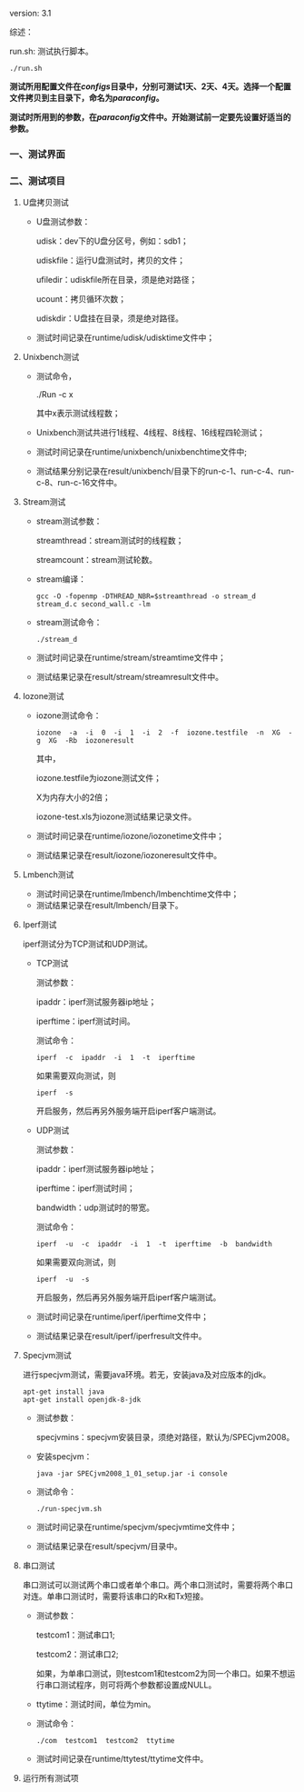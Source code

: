 version:  3.1

综述：

run.sh: 测试执行脚本。

```shell
./run.sh
```

**测试所用配置文件在$configs$目录中，分别可测试1天、2天、4天。选择一个配置文件拷贝到主目录下，命名为$paraconfig$。**

**测试时所用到的参数，在$paraconfig$文件中。开始测试前一定要先设置好适当的参数。**

### 一、测试界面

### 二、测试项目

1. U盘拷贝测试

   - U盘测试参数：

     udisk：dev下的U盘分区号，例如：sdb1；

     udiskfile：运行U盘测试时，拷贝的文件；

     ufiledir：udiskfile所在目录，须是绝对路径；

     ucount：拷贝循环次数；

     udiskdir：U盘挂在目录，须是绝对路径。

   - 测试时间记录在runtime/udisk/udisktime文件中；

2. Unixbench测试

   - 测试命令，

     ./Run  -c  x

     其中x表示测试线程数；

   - Unixbench测试共进行1线程、4线程、8线程、16线程四轮测试；

   - 测试时间记录在runtime/unixbench/unixbenchtime文件中;

   - 测试结果分别记录在result/unixbench/目录下的run-c-1、run-c-4、run-c-8、run-c-16文件中。

3. Stream测试

   - stream测试参数：

     streamthread：stream测试时的线程数；

     streamcount：stream测试轮数。

   - stream编译：

     ```shell
     gcc -O -fopenmp -DTHREAD_NBR=$streamthread -o stream_d stream_d.c second_wall.c -lm
     ```

   - stream测试命令：

     ```shell
     ./stream_d
     ```

   - 测试时间记录在runtime/stream/streamtime文件中；

   - 测试结果记录在result/stream/streamresult文件中。

4. Iozone测试

   - iozone测试命令：

     ```shell
     iozone  -a  -i  0  -i  1  -i  2  -f  iozone.testfile  -n  XG  -g  XG  -Rb  iozoneresult
     ```

     其中，

     iozone.testfile为iozone测试文件；

     X为内存大小的2倍；

     iozone-test.xls为iozone测试结果记录文件。

   - 测试时间记录在runtime/iozone/iozonetime文件中；

   - 测试结果记录在result/iozone/iozoneresult文件中。

5. Lmbench测试

   - 测试时间记录在runtime/lmbench/lmbenchtime文件中；
   - 测试结果记录在result/lmbench/目录下。

6. Iperf测试

   iperf测试分为TCP测试和UDP测试。

   - TCP测试

     测试参数：

     ipaddr：iperf测试服务器ip地址；

     iperftime：iperf测试时间。

     测试命令：

     ```shell
     iperf  -c  ipaddr  -i  1  -t  iperftime
     ```

     如果需要双向测试，则

     ```shell
     iperf  -s
     ```

     开启服务，然后再另外服务端开启iperf客户端测试。

   - UDP测试

     测试参数：

     ipaddr：iperf测试服务器ip地址；

     iperftime：iperf测试时间；

     bandwidth：udp测试时的带宽。

     测试命令：

     ```shell
     iperf  -u  -c  ipaddr  -i  1  -t  iperftime  -b  bandwidth
     ```

     如果需要双向测试，则

     ```shell
     iperf  -u  -s
     ```

     开启服务，然后再另外服务端开启iperf客户端测试。

   - 测试时间记录在runtime/iperf/iperftime文件中；

   - 测试结果记录在result/iperf/iperfresult文件中。

7. Specjvm测试

   进行specjvm测试，需要java环境。若无，安装java及对应版本的jdk。

   ```shell
   apt-get install java
   apt-get install openjdk-8-jdk
   ```

   - 测试参数：

     specjvmins：specjvm安装目录，须绝对路径，默认为/SPECjvm2008。

   - 安装specjvm：

     ```shell
     java -jar SPECjvm2008_1_01_setup.jar -i console
     ```

   - 测试命令：

     ```shell
     ./run-specjvm.sh
     ```

   - 测试时间记录在runtime/specjvm/specjvmtime文件中；

   - 测试结果记录在result/specjvm/目录中。

8. 串口测试

   串口测试可以测试两个串口或者单个串口。两个串口测试时，需要将两个串口对连。单串口测试时，需要将该串口的Rx和Tx短接。

   - 测试参数：

     testcom1：测试串口1;

     testcom2：测试串口2;

     如果，为单串口测试，则testcom1和testcom2为同一个串口。如果不想运行串口测试程序，则可将两个参数都设置成NULL。

   - ttytime：测试时间，单位为min。

   - 测试命令：

     ```shell
     ./com  testcom1  testcom2  ttytime
     ```

   - 测试时间记录在runtime/ttytest/ttytime文件中。

9. 运行所有测试项
